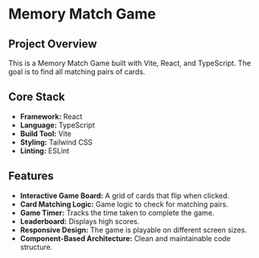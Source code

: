 # Memory Match Game

## Project Overview

This is a Memory Match Game built with Vite, React, and TypeScript. The goal is to find all matching pairs of cards.

## Core Stack

*   **Framework:** React
*   **Language:** TypeScript
*   **Build Tool:** Vite
*   **Styling:** Tailwind CSS
*   **Linting:** ESLint

## Features

*   **Interactive Game Board:** A grid of cards that flip when clicked.
*   **Card Matching Logic:** Game logic to check for matching pairs.
*   **Game Timer:** Tracks the time taken to complete the game.
*   **Leaderboard:** Displays high scores.
*   **Responsive Design:** The game is playable on different screen sizes.
*   **Component-Based Architecture:** Clean and maintainable code structure.